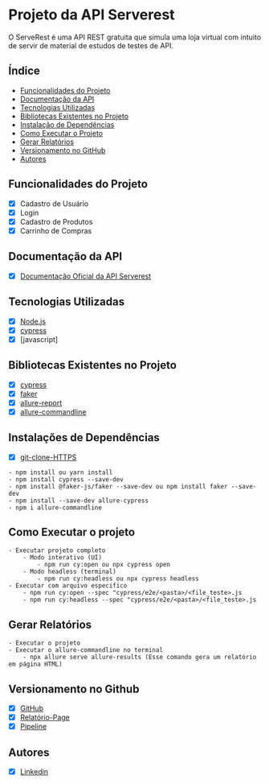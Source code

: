 # Projeto da API Serverest

O ServeRest é uma API REST gratuita que simula uma loja virtual com intuito de servir de material de estudos de testes de API.

## Índice
- <a href="#funcionalidades">Funcionalidades do Projeto</a>
- <a href="#documentacao">Documentação da API</a>
- <a href="#tecnologias">Tecnologias Utilizadas</a>
- <a href="#bibliotecas">Bibliotecas Existentes no Projeto</a>
- <a href="#dependencias">Instalação de Dependências</a>
- <a href="#rodar">Como Executar o Projeto</a>
- <a href="#relatorios">Gerar Relatórios</a>
- <a href="#github">Versionamento no GitHub</a>
- <a href="#autores">Autores</a>

## Funcionalidades do Projeto
- [x] Cadastro de Usuário
- [x] Login
- [x] Cadastro de Produtos
- [x] Carrinho de Compras

## Documentação da API
- [x] [Documentação Oficial da API Serverest](https://serverest.dev/#/)

## Tecnologias Utilizadas

- [x] [Node.js](https://nodejs.org/en/download/prebuilt-installer)
- [x] [cypress](https://docs.cypress.io/app/get-started/install-cypress)
- [x] [javascript]

## Bibliotecas Existentes no Projeto

- [x] [cypress](https://docs.cypress.io/app/get-started/install-cypress)
- [x] [faker](https://fakerjs.dev/guide/)
- [x] [allure-report](https://allurereport.org/docs/cypress/)
- [x] [allure-commandline](https://www.npmjs.com/package/allure-commandline)

## Instalações de Dependências

- [x] [git-clone-HTTPS](https://github.com/jairoalm/desafio-cypress-api.git)

```
- npm install ou yarn install
- npm install cypress --save-dev
- npm install @faker-js/faker --save-dev ou npm install faker --save-dev
- npm install --save-dev allure-cypress
- npm i allure-commandline

```

## Como Executar o projeto
```
- Executar projeto completo
    - Modo interativo (UI)
        - npm run cy:open ou npx cypress open
    - Modo headless (terminal)
        - npm run cy:headless ou npx cypress headless
- Executar com arquivo especifico
    - npm run cy:open --spec "cypress/e2e/<pasta>/<file_teste>.js
    - npm run cy:headless --spec "cypress/e2e/<pasta>/<file_teste>.js

```
## Gerar Relatórios
```
- Executar o projeto
- Executar o allure-commandline no terminal
    - npx allure serve allure-results (Esse comando gera um relatório em página HTML)
```

## Versionamento no Github

- [x] [GitHub](https://github.com/jairoalm/desafio-cypress-api)
- [x] [Relatório-Page](https://github.com/jairoalm/desafio-cypress-api/settings/pages)
- [x] [Pipeline](https://github.com/jairoalm/desafio-cypress-api/actions)

## Autores
- [x] [Linkedin](https://www.linkedin.com/in/jairoalmeidamonteiro/)